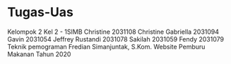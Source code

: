 # Tugas-Uas
Kelompok 2 Kel 2 - 1SIMB Christine 2031108  Christine Gabriella 2031094 Gavin 2031054  Jeffrey Rustandi 2031078  Sakilah 2031059  Fendy 2031079
Teknik pemograman
Fredian Simanjuntak, S.Kom.
Website Pemburu Makanan
Tahun 2020
